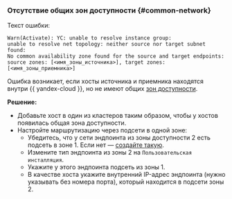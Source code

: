### Отсутствие общих зон доступности {#common-network}

Текст ошибки:

```text
Warn(Activate): YC: unable to resolve instance group:
unable to resolve net topology: neither source nor target subnet found:
No common availability zone found for the source and target endpoints:
source zones: [<имя_зоны_источника>], target zones: [<имя_зоны_приемника>]
```

Ошибка возникает, если хосты источника и приемника находятся внутри {{ yandex-cloud }}, но не имеют общих [зон доступности](../../../../overview/concepts/geo-scope.md).

**Решение:**

* Добавьте хост в один из кластеров таким образом, чтобы у хостов появилась общая зона доступности.
* Настройте маршрутизацию через подсети в одной зоне:
    * Убедитесь, что у сети эндпоинта из зоны доступности 2 есть подсеть в зоне 1. Если нет — [создайте такую](../../../../vpc/operations/subnet-create.md).
    * Измените тип эндпоинта из зоны 2 на `Пользовательская инсталляция`.
    * Укажите у этого эндпоинта подсеть из зоны 1.
    * В качестве хоста укажите внутренний IP-адрес эндпоинта (нужно указывать без номера порта), который находится в подсети зоны 2.
